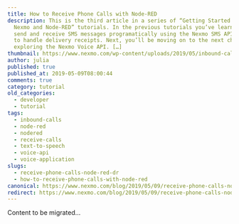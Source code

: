 ```yaml
---
title: How to Receive Phone Calls with Node-RED
description: This is the third article in a series of “Getting Started with
  Nexmo and Node-RED” tutorials. In the previous tutorials you’ve learnt how to
  send and receive SMS messages programatically using the Nexmo SMS API and how
  to handle delivery receipts. Next, you’ll be moving on to the next chapter,
  exploring the Nexmo Voice API. […]
thumbnail: https://www.nexmo.com/wp-content/uploads/2019/05/inbound-calls-node-red.png
author: julia
published: true
published_at: 2019-05-09T08:00:44
comments: true
category: tutorial
old_categories:
  - developer
  - tutorial
tags:
  - inbound-calls
  - node-red
  - nodered
  - receive-calls
  - text-to-speech
  - voice-api
  - voice-application
slugs:
  - receive-phone-calls-node-red-dr
  - how-to-receive-phone-calls-with-node-red
canonical: https://www.nexmo.com/blog/2019/05/09/receive-phone-calls-node-red-dr
redirect: https://www.nexmo.com/blog/2019/05/09/receive-phone-calls-node-red-dr
---
```

Content to be migrated...